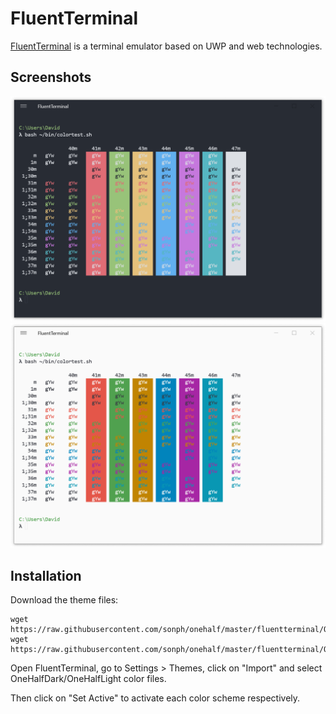 # FluentTerminal

[FluentTerminal](https://github.com/felixse/FluentTerminal) is a
terminal emulator based on UWP and web technologies.

## Screenshots
![screenshot: fluentterminal_dark.png](../screenshots/fluentterminal_dark.png)
![screenshot: fluentterminal_light.png](../screenshots/fluentterminal_light.png)

## Installation

Download the theme files:

```
wget https://raw.githubusercontent.com/sonph/onehalf/master/fluentterminal/OneHalfDark.flutecolors
wget https://raw.githubusercontent.com/sonph/onehalf/master/fluentterminal/OneHalfLight.flutecolors
```

Open FluentTerminal, go to Settings > Themes, click on "Import" and select OneHalfDark/OneHalfLight color files.

Then click on "Set Active" to activate each color scheme respectively.